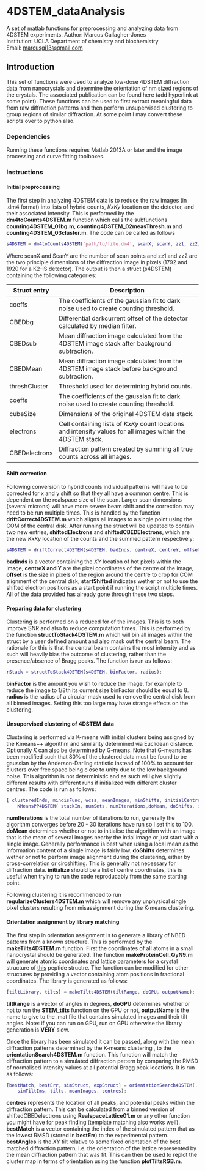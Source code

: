 # 4DSTEM_dataAnalysis
A set of matlab functions for preprocessing and analyzing data from 4DSTEM experiments.
Author: Marcus Gallagher-Jones  
Institution: UCLA Department of chemistry and biochemistry  
Email: marcusgj13@gmail.com 

## Introduction
This set of functions were used to analyze low-dose 4DSTEM diffraction data from nanocrystals and determine the orientation of nm sized regions of the crystals. The associated publication can be found here (add hyperlink at some point). These functions can be used to first extract meaningful data from raw diffraction patterns and then perform unsupervised clustering to group regions of similar diffraction. At some point I may convert these scripts over to python also.

### Dependencies
Running these functions requires Matlab 2013A or later and the image processing and curve fitting toolboxes.

### Instructions
#### Initial preprocessing
The first step in analyzing 4DSTEM data is to reduce the raw images (in .dm4 format) into lists of hybrid counts, _KxKy_ location on the detector, and their associated intensity. This is performed by the __dm4toCounts4DSTEM.m__ function which calls the subfunctions __counting4DSTEM_01bg.m__, __counting4DSTEM_02measThresh.m__ and __counting4DSTEM_03cluster.m__. 
The code can be called as follows
```matlab
s4DSTEM = dm4toCounts4DSTEM('path/to/file.dm4', scanX, scanY, zz1, zz2);
```
Where scanX and ScanY are the number of scan points and zz1 and zz2 are the two principle dimensions of the diffraction image in pixels (1792 and 1920 for a K2-IS detector). The output is then a struct (s4DSTEM) containing the following categories:

| Struct entry | Description |
| --- | --- |
| coeffs | The coefficients of the gaussian fit to dark noise used to create counting threshold. |
| CBEDbg | Differential darkcurrent offset of the detector calculated by median filter. |
| CBEDsub |  Mean diffraction image calculated from the 4DSTEM image stack after background subtraction. |
| CBEDMean| Mean diffraction image calculated from the 4DSTEM image stack before background subtraction. |
| threshCluster | Threshold used for determining hybrid counts. |
| coeffs | The coefficients of the gaussian fit to dark noise used to create counting threshold. |
| cubeSize | Dimensions of the original 4DSTEM data stack. |
| electrons | Cell containing lists of _KxKy_ count locations and intensity values for all images within the 4DSTEM stack. |
| CBEDelectrons | Diffraction pattern created by summing all true counts across all images. |

#### Shift correction
Following conversion to hybrid counts individual patterns will have to be corrected for x and y shift so that they all have a common centre. This is dependent on the realspace size of the scan. Larger scan dimensions (several microns) will have more severe beam shift and the correction may need to be run multiple times. This is handled by the function __driftCorrect4DSTEM.m__ which aligns all images to a single point using the COM of the central disk. After running the struct will be updated to contain two new entries, __shiftedElectrons__ and __shiftedCBEDElectrons__, which are the new _KxKy_ location of the counts and the summed pattern respectively:
```matlab
s4DSTEM = driftCorrect4DSTEM(s4DSTEM, badInds, centreX, centreY, offset, startShifted);
```
__badInds__ is a vector containing the _XY_ location of hot pixels within the image, __centreX and Y__ are the pixel coordinates of the centre of the image, __offset__ is the size in pixels of the region around the centre to crop for COM alignment of the central disk, __startShifted__ indicates wether or not to use the shifted electron positions as a start point if running the script multiple times. All of the data provided has already gone through these two steps.

#### Preparing data for clustering
Clustering is performed on a reduced for of the images. This is to both improve SNR and also to reduce computation times. This is performed by the function __structToStack4DSTEM.m__ which will bin all images within the struct by a user defined amount and also mask out the central beam. The rationale for this is that the central beam contains the most intensity and as such will heavily bias the outcome of clustering, rather than the presence/absence of Bragg peaks. The function is run as follows:
```matlab
rStack = structToStack4DSTEM(s4DSTEM, binFactor, radius);
```
__binFactor__ is the amount you wish to reduce the image, for example to reduce the image to 1/8th its current size binFactor should be equal to 8. __radius__ is the radius of a circular mask used to remove the central disk from all binned images. Setting this too large may have strange effects on the clustering.

#### Unsupervised clustering of 4DSTEM data
Clustering is performed via K-means with initial clusters being assigned by the Kmeans++ algorithm and similarity determined via Euclidean distance. Optionally _K_ can also be determined by G-means. Note that G-means has been modified such that 80% of the clustered data must be found to be gaussian by the Anderson-Darling statistic instead of 100% to account for clusters over free space being close to unity due to the low background noise. This algorithm is not deterministic and as such will give slightly different results with different runs if initialized with different cluster centres. The code is run as follows:
```matlab
[ clusteredInds, mindisFunc, wcss, meanImages, minShifts, initialCentres ] = ...
    KMeansPP4DSTEM( stackIn, numSets, numIterations,doMean, doShifts, initialize, scanX, scanY);
```
__numIterations__ is the total number of iterations to run, generally the algorithm converges before 20 - 30 iterations have run so I set this to 100. __doMean__ determines whether or not to initialise the algorithm with an image that is the mean of several images nearby the intial image or just start with a single image. Generally performance is best when using a local mean as the information content of a single image is fairly low. __doShifts__ determines wether or not to perform image alignment during the clustering, either by cross-correlation or circshifting. This is generally not necessary for diffraction data. __initialize__ should be a list of centre coordinates, this is useful when trying to run the code reproducably from the same starting point.

Following clustering it is recommended to run __regularizeClusters4DSTEM.m__ which will remove any unphysical single pixel clusters resulting from misassignment during the K-means clustering.

#### Orientation assignment by library matching
The first step in orientation assignment is to generate a library of NBED patterns from a known structure. This is performed by the __makeTilts4DSTEM.m__ function. First the coordinates of all atoms in a small nanocrystal should be generated. The function __makeProteinCell_QyN9.m__ will generate atomic coordinates and lattice parameters for a crystal structure of [this](http://www.rcsb.org/structure/6AXZ) peptide structre. The function can be modified for other structures by providing a vector containing atom positions in fractional coordinates. The library is generated as follows:
```matlab
[tiltLibrary, tilts] = makeTilts4DSTEM(tiltRange, doGPU, outputName);
```
__tiltRange__ is a vector of angles in degrees, __doGPU__ determines whether or not to run the __STEM_tilts__ function on the GPU or not, __outputName__ is the name to give to the .mat file that contains simulated images and their tilt angles. Note: if you can run on GPU, run on GPU otherwise the library generation is __VERY__ slow.

Once the library has been simulated it can be passed, along with the mean diffraction patterns determined by the K-means clustering , to the __orientationSearch4DSTEM.m__ function. This function will match the diffraction pattern to a simulated diffraction pattern by comparing the RMSD of normalised intensity values at all potential Bragg peak locations. It is run as follows:
```matlab
[bestMatch, bestErr, simStruct, expStruct] = orientationSearch4DSTEM(...
    simTiltIms, tilts, meanImages, centres);
```
__centres__ represents the location of all peaks, and potential peaks within the diffraction pattern. This can be calculated from a binned version of shiftedCBEDelectrons using __RealspaceLattice01.m__ or any other function you might have for peak finding (template matching also works well). __bestMatch__ is a vector containing the index of the simulated pattern that as the lowest RMSD (stored in __bestErr__) to the experimental pattern. __bestAngles__ is the _XY_ tilt relative to some fixed orientation of the best matched diffraction pattern, i.e. the orientation of the lattice represented by the mean diffraction pattern that was fit. This can then be used to replot the cluster map in terms of orientation using the function __plotTiltsRGB.m__.
